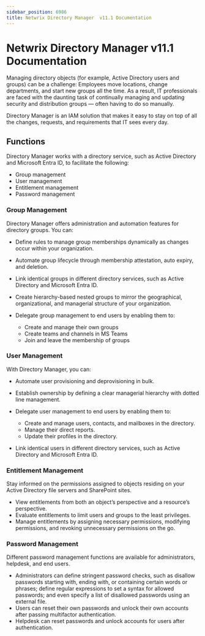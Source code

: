 ```yaml
---
sidebar_position: 6986
title: Netwrix Directory Manager  v11.1 Documentation
---
```


# Netwrix Directory Manager v11.1 Documentation

Managing directory objects (for example, Active Directory users and groups) can be a challenge: Employees move locations, change departments, and start new groups all the time. As a result, IT professionals are faced with the daunting task of continually
managing and updating security and distribution groups — often having to do so manually.

Directory Manager is an IAM solution that makes it easy to stay on top of all the changes, requests, and requirements that IT sees every day.

## Functions

Directory Manager works with a directory service, such as Active Directory and Microsoft Entra ID, to facilitate the following:

* Group management
* User management
* Entitlement management
* Password management

### Group Management

Directory Manager offers administration and automation features for directory groups. You can:

* Define rules to manage group memberships dynamically as changes occur within your organization.
* Automate group lifecycle through membership attestation, auto expiry, and deletion.
* Link identical groups in different directory services, such as Active Directory and Microsoft Entra ID.
* Create hierarchy-based nested groups to mirror the geographical, organizational, and managerial structure of your organization.
* Delegate group management to end users by enabling them to:

  * Create and manage their own groups
  * Create teams and channels in MS Teams
  * Join and leave the membership of groups

### User Management

With Directory Manager, you can:

* Automate user provisioning and deprovisioning in bulk.
* Establish ownership by defining a clear managerial hierarchy with dotted line management.
* Delegate user management to end users by enabling them to:

  * Create and manage users, contacts, and mailboxes in the directory.
  * Manage their direct reports.
  * Update their profiles in the directory.
* Link identical users in different directory services, such as Active Directory and Microsoft Entra ID.

### Entitlement Management

Stay informed on the permissions assigned to objects residing on your Active Directory file servers and SharePoint sites.

* View entitlements from both an object’s perspective and a resource’s perspective.
* Evaluate entitlements to limit users and groups to the least privileges.
* Manage entitlements by assigning necessary permissions, modifying permissions, and revoking unnecessary permissions on the go.

### Password Management

Different password management functions are available for administrators, helpdesk, and end users.

* Administrators can define stringent password checks, such as disallow passwords starting with, ending with, or containing certain words or phrases; define regular expressions to set a syntax for allowed passwords; and even specify a list of disallowed passwords using an external file.
* Users can reset their own passwords and unlock their own accounts after passing multifactor authentication.
* Helpdesk can reset passwords and unlock accounts for users after authentication.